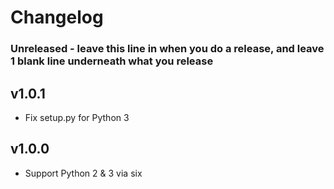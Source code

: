 # Changelog
### Unreleased - leave this line in when you do a release, and leave 1 blank line underneath what you release

## v1.0.1
- Fix setup.py for Python 3

## v1.0.0
- Support Python 2 & 3 via six
